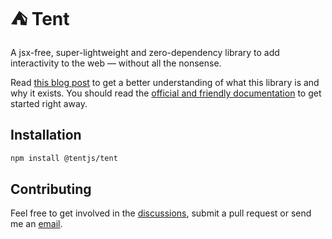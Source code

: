 # ⛺ Tent

A jsx-free, super-lightweight and zero-dependency library to add interactivity to the web &mdash; without all the nonsense.

Read [this blog post](https://www.itsmeseb.dev/2024/01/03/tent.html) to get a better understanding of what this library is and why it exists. You should read the [official and friendly documentation](https://tentjs.github.io/docs/) to get started right away.

## Installation

```bash
npm install @tentjs/tent
```

## Contributing

Feel free to get involved in the [discussions](https://github.com/tentjs/tent/discussions), submit a pull request or send me an [email](mailto:artiste_avid_0z@icloud.com).

